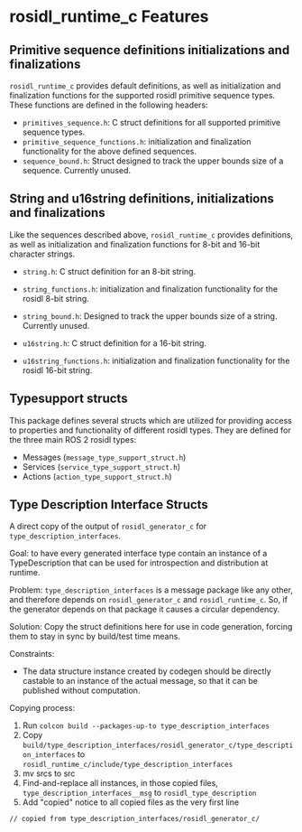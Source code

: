# rosidl_runtime_c Features

## Primitive sequence definitions initializations and finalizations

`rosidl_runtime_c` provides default definitions, as well as initialization and finalization functions for the supported rosidl primitive sequence types.
These functions are defined in the following headers:

* `primitives_sequence.h`: C struct definitions for all supported primitive sequence types.
* `primitive_sequence_functions.h`: initialization and finalization functionality for the above defined sequences.
* `sequence_bound.h`: Struct designed to track the upper bounds size of a sequence. Currently unused.

## String and u16string definitions, initializations and finalizations

Like the sequences described above, `rosidl_runtime_c` provides definitions, as well as initialization and finalization functions for 8-bit and 16-bit character strings.

* `string.h`: C struct definition for an 8-bit string.
* `string_functions.h`: initialization and finalization functionality for the rosidl 8-bit string.
* `string_bound.h`: Designed to track the upper bounds size of a string. Currently unused.

* `u16string.h`: C struct definition for a 16-bit string.
* `u16string_functions.h`: initialization and finalization functionality for the rosidl 16-bit string.

## Typesupport structs

This package defines several structs which are utilized for providing access to properties and functionality of different rosidl types.
They are defined for the three main ROS 2 rosidl types:
* Messages (`message_type_support_struct.h`)
* Services (`service_type_support_struct.h`)
* Actions (`action_type_support_struct.h`)

## Type Description Interface Structs

A direct copy of the output of `rosidl_generator_c` for `type_description_interfaces`.

Goal: to have every generated interface type contain an instance of a TypeDescription that can be used for introspection and distribution at runtime.

Problem: `type_description_interfaces` is a message package like any other, and therefore depends on `rosidl_generator_c` and `rosidl_runtime_c`. So, if the generator depends on that package it causes a circular dependency.

Solution: Copy the struct definitions here for use in code generation, forcing them to stay in sync by build/test time means.

Constraints:
* The data structure instance created by codegen should be directly castable to an instance of the actual message, so that it can be published without computation.

Copying process:
1. Run `colcon build --packages-up-to type_description_interfaces`
1. Copy `build/type_description_interfaces/rosidl_generator_c/type_description_interfaces` to `rosidl_runtime_c/include/type_description_interfaces`
1. mv srcs to src
1. Find-and-replace all instances, in those copied files,  `type_description_interfaces__msg` to `rosidl_type_description`
1. Add "copied" notice to all copied files as the very first line

```
// copied from type_description_interfaces/rosidl_generator_c/
```
